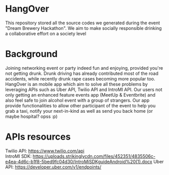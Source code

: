 # HangOver
This repository stored all the source codes we generated during the event "Dream Brewery Hackathon". We aim to make socially responsible drinking a collaborative effort on a society level

# Background
Joining networking event or party indeed fun and enjoying, provided you're not getting drunk. Drunk driving has already contributed most of the road accidents, while recently drunk rape cases becoming more popular too. 
HangOver is an mobile app which aim to solve all these problems by leveraging APIs such as Uber API, Twilio API and IntroMI API. Our users not only getting an enhanced feature events app (MeetUp & Eventbrite) and also feel safe to join alcohol event with a group of strangers. Our app provide functionalities to allow other participant of the event to help you grab a taxi, notify your next-in-kind as well as send you back home (or maybe hospital? opss :p)

# APIs resources
Twilio API: https://www.twilio.com/api <br />
IntroMI SDK: https://uploads.strikinglycdn.com/files/452351/4835506c-e4ea-4d6c-b1f8-5bed9fc04d30/IntroMiSDKguideAndroid%20(1).docx
Uber API: https://developer.uber.com/v1/endpoints/
